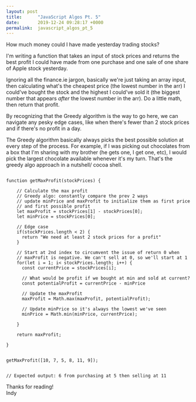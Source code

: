 ```yaml
---
layout: post
title:      "JavaScript Algos Pt. 5"
date:       2019-12-24 09:28:17 +0000
permalink:  javascript_algos_pt_5
---
```



How much money could I have made yesterday trading stocks? 

I'm writing a function that takes an input of stock prices and returns the best profit I could have made from one purchase and one sale of one share of Apple stock yesterday.

Ignoring all the finance.ie jargon, basically we're just taking an array input, then calculating what's the cheapest price (the lowest number in the arr) I could've bought the stock and the highest I could've sold it (the biggest number that appears *after* the lowest number in the arr). Do a little math, then return that profit. 

By recognizing that the Greedy algorithm is the way to go here, we can navigate any pesky edge cases, like when there's fewer than 2 stock prices and if there's no profit in a day.

The Greedy algorithm basically always picks the best possible solution at every step of the process. For example, if I was picking out chocolates from a box that I'm sharing with my brother (he gets one, I get one, etc), I would pick the largest chocolate available whenever it's my turn. That's the greedy algo approach in a nutshell/ cocoa shell.
<br>



```

function getMaxProfit(stockPrices) {

    // Calculate the max profit
    // Greedy algo: constantly compare the prev 2 ways 
    // update minPrice and maxProfit to initialize them as first price
    // and first possible profit 
    let maxProfit = stockPrices[1] - stockPrices[0];
    let minPrice = stockPrices[0];
    
    // Edge case
    if(stockPrices.length < 2) {
      return "We need at least 2 stock prices for a profit"
    }
    
    // Start at 2nd index to circumvent the issue of return 0 when 
    // maxProfit is negative. We can't sell at 0, so we'll start at 1
    for(let i = 1; i< stockPrices.length; i++) {
      const currentPrice = stockPrices[i];
      
      // What would be profit if we bought at min and sold at current? 
      const potentialProfit = currentPrice - minPrice
      
      // Update the maxProfit
      maxProfit = Math.max(maxProfit, potentialProfit);
      
      // Update minPrice so it's always the lowest we've seen 
      minPrice = Math.min(minPrice, currentPrice);
      
    }
    
    return maxProfit; 
    
}
  
 
getMaxProfit([10, 7, 5, 8, 11, 9]);
 
 
// Expected output: 6 from purchasing at 5 then selling at 11

```


Thanks for reading! <br>
Indy

